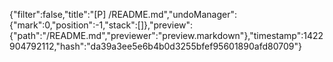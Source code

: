 {"filter":false,"title":"[P] /README.md","undoManager":{"mark":0,"position":-1,"stack":[]},"preview":{"path":"/README.md","previewer":"preview.markdown"},"timestamp":1422904792112,"hash":"da39a3ee5e6b4b0d3255bfef95601890afd80709"}